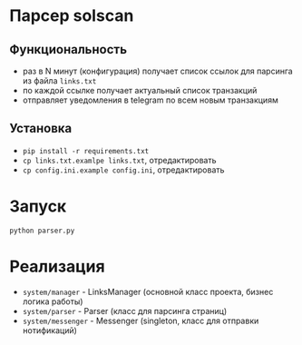 # Парсер solscan

## Функциональность
- раз в N минут (конфигурация) получает список ссылок для парсинга из файла ``links.txt``
- по каждой ссылке получает актуальный список транзакций
- отправляет уведомления в telegram по всем новым транзакциям

## Установка
- ``pip install -r requirements.txt``
- ``cp links.txt.examlpe links.txt``, отредактировать
- ``cp config.ini.example config.ini``, отредактировать

# Запуск
``python parser.py``

# Реализация
- ``system/manager`` - LinksManager (основной класс проекта, бизнес логика работы)
- ``system/parser`` - Parser (класс для парсинга страниц)
- ``system/messenger`` - Messenger (singleton, класс для отправки нотификаций)
